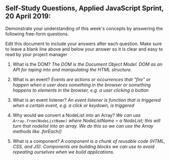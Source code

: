 ## Self-Study Questions, Applied JavaScript Sprint, 20 April 2019: 

Demonstrate your understanding of this week's concepts by answering the following free-form questions.

Edit this document to include your answers after each question. Make sure to leave a blank line above and below your answer so it is clear and easy to read by your project manager

1. What is the DOM?
*The DOM is the Document Object Model. DOM as an API for taping into and manipulating the HTML structure.*

2. What is an event?
*Events are actions or occurrences that "fire" or happen when a user does something in the browser or something happens to elements in the browser, e.g. a user clicking a button*

3. What is an event listener?
*An event listener is function that is triggered when a certain event, e.g. a click or keydown, is triggered*

4. Why would we convert a NodeList into an Array?
*We can use `Array.from(NodeListName)` where NodeListName = a NodeList; this will turn that nodelist into an array. We do this so we can use the Array methods like .forEach()*

5. What is a component?
*A component is a chunk of reusable code (HTML, CSS, and JS). Components are building blocks we can use to avoid repeating ourselves when we build applications.*